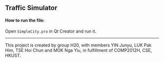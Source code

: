 ## Traffic Simulator

#### How to run the file:
Open `SimpleCity.pro` in Qt Creator and run it.

---

This project is created by group H20, with members YIN Junyu, LUK Pak Him, TSE Hoi Chun and MOK Nga Yiu, in fulfillment of COMP2012H, CSE, HKUST.
